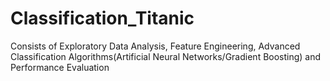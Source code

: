 # Classification_Titanic
Consists of Exploratory Data Analysis, Feature Engineering, Advanced Classification Algorithms(Artificial Neural Networks/Gradient Boosting) and Performance Evaluation
